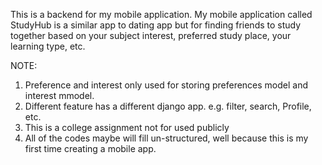 This is a backend for my mobile application. My mobile application called StudyHub is a similar app to dating app but for finding friends to study together based on your subject interest,
preferred study place, your learning type, etc.

NOTE:
1. Preference and interest only used for storing preferences model and interest mmodel.
2. Different feature has a different django app. e.g. filter, search, Profile, etc.
3. This is a college assignment not for used publicly
4. All of the codes maybe will fill un-structured, well because this is my first time creating a mobile app.
